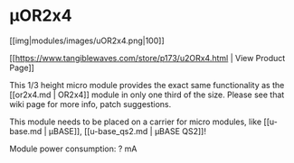 # µOR2x4
[[img|modules/images/uOR2x4.png|100]]

[[https://www.tangiblewaves.com/store/p173/u2ORx4.html  | View Product Page]]

This 1/3 height micro module provides the exact same functionality as the [[or2x4.md | OR2x4]] module in only one third of the size. Please see that wiki page for more info, patch suggestions.

This module needs to be placed on a carrier for micro modules, like  [[u-base.md | µBASE]],  [[u-base_qs2.md | µBASE QS2]]!

Module power consumption: ? mA
